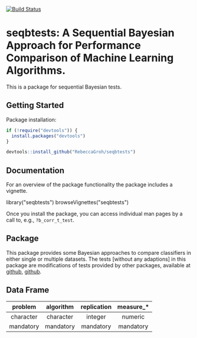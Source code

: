 [![Build Status](https://travis-ci.org/RebeccaGroh/seqbtests.svg?branch=master)](https://travis-ci.org/RebeccaGroh/seqbtests)

# seqbtests: A Sequential Bayesian Approach for Performance Comparison of Machine Learning Algorithms. 

This is a package for sequential Bayesian tests. 

## Getting Started

Package installation:

```r
if (!require("devtools")) {
  install.packages("devtools")
}

devtools::install_github("RebeccaGroh/seqbtests")
```

## Documentation

For an overview of the package functionality the package includes a vignette. 

library("seqbtests")
browseVignettes("seqbtests")

Once you install the package, you can access individual man pages by a call to, e.g., `?b_corr_t_test`.


## Package 

This package provides some Bayesian approaches to compare classifiers in either single or multiple datasets. 
The tests [without any adaptions] in this package are modifications of tests provided by other packages, available at [github](https://github.com/b0rxa/scmamp), [github](https://github.com/JacintoCC/rNPBST).

## Data Frame 


| problem | algorithm | replication | measure_\* |
|:------:|:------:|:------:|:------:|
| character | character |  integer | numeric |
| mandatory | mandatory |  mandatory | mandatory |


 